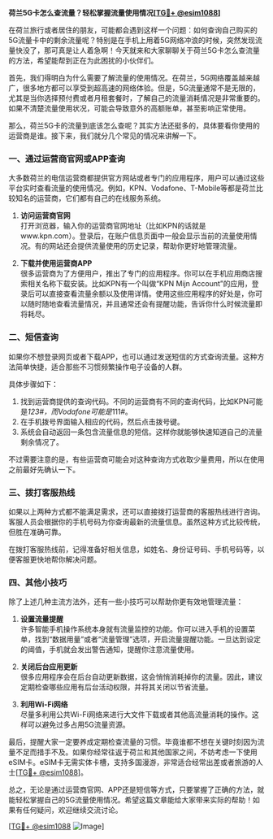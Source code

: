 **荷兰5G卡怎么查流量？轻松掌握流量使用情况[[TG💪+ @esim1088](https://t.me/s/esim1088)]**

在荷兰旅行或者居住的朋友，可能都会遇到这样一个问题：如何查询自己购买的5G流量卡中的剩余流量呢？特别是在手机上用着5G网络冲浪的时候，突然发现流量快没了，那可真是让人着急啊！今天就来和大家聊聊关于荷兰5G卡怎么查流量的方法，希望能帮到正在为此困扰的小伙伴们。

首先，我们得明白为什么需要了解流量的使用情况。在荷兰，5G网络覆盖越来越广，很多地方都可以享受到超高速的网络体验。但是，5G流量通常不是无限的，尤其是当你选择预付费或者月租套餐时，了解自己的流量消耗情况是非常重要的。如果不清楚流量使用状况，可能会导致意外的高额账单，甚至影响正常使用。

那么，荷兰5G卡的流量到底该怎么查呢？其实方法还挺多的，具体要看你使用的运营商是谁。接下来，我们就分几个常见的情况来讲解一下。

### 一、通过运营商官网或APP查询

大多数荷兰的电信运营商都提供官方网站或者专门的应用程序，用户可以通过这些平台实时查看流量的使用情况。例如，KPN、Vodafone、T-Mobile等都是荷兰比较知名的运营商，它们都有自己的在线服务系统。

1. **访问运营商官网**  
   打开浏览器，输入你的运营商官网地址（比如KPN的话就是www.kpn.com）。登录后，在账户信息页面中一般会显示当前的流量使用情况。有的网站还会提供流量使用的历史记录，帮助你更好地管理流量。

2. **下载并使用运营商APP**  
   很多运营商为了方便用户，推出了专门的应用程序。你可以在手机应用商店搜索相关名称下载安装。比如KPN有一个叫做“KPN Mijn Account”的应用，登录后可以直接查看流量余额以及使用详情。使用这些应用程序的好处是，你可以随时随地查看流量情况，并且通常还会有提醒功能，告诉你什么时候流量即将耗尽。

### 二、短信查询

如果你不想登录网页或者下载APP，也可以通过发送短信的方式查询流量。这种方法简单快捷，适合那些不习惯频繁操作电子设备的人群。

具体步骤如下：
1. 找到运营商提供的查询代码。不同的运营商有不同的查询代码，比如KPN可能是*123#，而Vodafone可能是*111#。
2. 在手机拨号界面输入相应的代码，然后点击拨号键。
3. 系统会自动返回一条包含流量信息的短信。这样你就能够快速知道自己的流量剩余情况了。

不过需要注意的是，有些运营商可能会对这种查询方式收取少量费用，所以在使用之前最好先确认一下。

### 三、拨打客服热线

如果以上两种方式都不能满足需求，还可以直接拨打运营商的客服热线进行咨询。客服人员会根据你的手机号码为你查询最新的流量信息。虽然这种方式比较传统，但胜在准确可靠。

在拨打客服热线前，记得准备好相关信息，如姓名、身份证号码、手机号码等，以便客服更快地帮你解决问题。

### 四、其他小技巧

除了上述几种主流方法外，还有一些小技巧可以帮助你更有效地管理流量：

1. **设置流量提醒**  
   许多智能手机操作系统本身就有流量监控的功能。你可以进入手机的设置菜单，找到“数据用量”或者“流量管理”选项，开启流量提醒功能。一旦达到设定的阈值，手机就会发出警告通知，提醒你注意流量使用。

2. **关闭后台应用更新**  
   很多应用程序会在后台自动更新数据，这会悄悄消耗掉你的流量。因此，建议定期检查哪些应用有后台活动权限，并将其关闭以节省流量。

3. **利用Wi-Fi网络**  
   尽量多利用公共Wi-Fi网络来进行大文件下载或者其他高流量消耗的操作。这样可以避免过多占用5G流量资源。

最后，提醒大家一定要养成定期检查流量的习惯。毕竟谁都不想在关键时刻因为流量不足而措手不及。如果你经常往返于荷兰和其他国家之间，不妨考虑一下使用eSIM卡。eSIM卡无需实体卡槽，支持多国漫游，非常适合经常出差或者旅游的人士[[TG💪+ @esim1088](https://t.me/s/esim1088)]。

总之，无论是通过运营商官网、APP还是短信等方式，只要掌握了正确的方法，就能轻松掌握自己的5G流量使用情况。希望这篇文章能给大家带来实际的帮助！如果有任何疑问，欢迎继续交流讨论。

[[TG💪+ @esim1088](https://t.me/s/esim1088) ![Image](https://i.postimg.cc/4NQfJmqS/Snipaste-2025-05-13-00-14-12.png)]